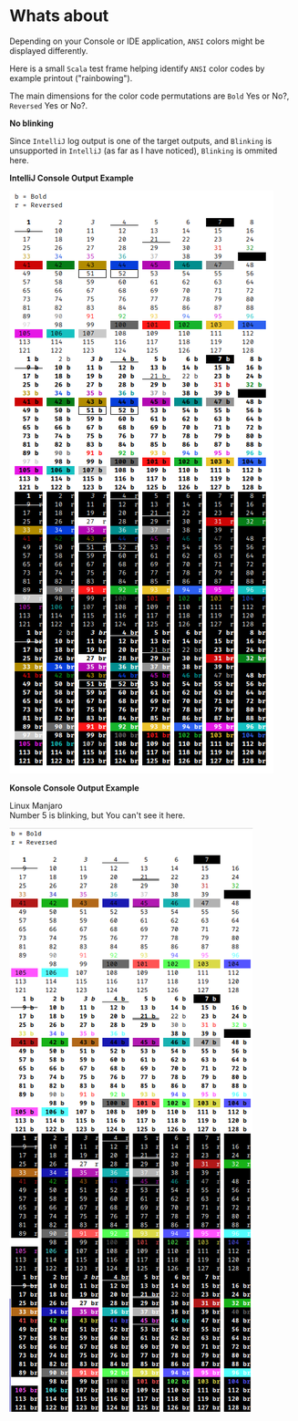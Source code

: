 # Whats about


Depending on your Console or IDE application, `ANSI` colors might be displayed differently.

Here is a small `Scala` test frame helping identify `ANSI` color codes by example printout ("rainbowing").

The main dimensions for the color code permutations are `Bold` Yes or No?, `Reversed` Yes or No?.

__No blinking__ 

  Since `IntelliJ` log output is one of the target outputs, and `Blinking` is unsupported in `IntelliJ` (as far as I have noticed), `Blinking` is ommited here. 

__IntelliJ Console Output Example__

![](Screenshot_2023-02-10_19-47-28.png)


__Konsole Console Output Example__

Linux Manjaro<br>
Number 5 is blinking, but You can't see it here.

![](Screenshot_2023-02-10_19-56-35.png)


